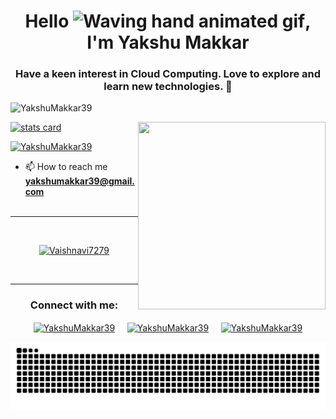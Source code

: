 <h1 align="center">Hello <img src="https://raw.githubusercontent.com/nixin72/nixin72/master/wave.gif"
         alt="Waving hand animated gif"
         height="45"
         width="45" />, I'm Yakshu Makkar</h1>
<h3 align="center">Have a keen interest in Cloud Computing. Love to explore and learn new technologies. 💚</h3>

<p align="left"> <img src="https://komarev.com/ghpvc/?username=YAKSHUMAKKAR39&label=Profile%20views&color=brightgreen&style=flat-square" alt="YakshuMakkar39" /> </p>



<p>
<a align= "center" href="https://github.com/YAKSHUMAKKAR39">
  <img alt= "stats card" height="200px" width="400" src="https://github-readme-stats.vercel.app/api?username=YAKSHUMAKKAR39&theme=cobalt&show_icons=true&count_private=true" />
  <img align="right" height="300px" width="300px" src="https://media.giphy.com/media/jTNG3RF6EwbkpD4LZx/giphy.gif" /> </a>

</p>





<p align="left"> <a href="https://twitter.com/MakkarYakshu" target="blank"><img src="https://img.shields.io/twitter/follow/MakkarYakshu?logo=twitter&style=for-the-badge" alt="YakshuMakkar39" /></a> </p>

- 📫 How to reach me **yakshumakkar39@gmail.com**
 <br><br>
 <hr style="border:1px white"> </hr>
</br>
<p align="center">
<a href="https://github.com/Vaishnavi7279">
<img height="250em" src="https://github-readme-streak-stats.herokuapp.com/?user=Vaishnavi7279&theme=algolia&count_private=true" alt="Vaishnavi7279"/> 
</a>
</p>
</br>
<hr>

<h3 align="center">Connect with me:</h3>
<p align="center">
<a href="https://twitter.com/MakkarYakshu" target="blank"><img align="center" src="https://img.icons8.com/cute-clipart/64/000000/twitter.png" alt="YakshuMakkar39" height="50" width="50" /></a> &nbsp;&nbsp;&nbsp;
<a href="https://www.linkedin.com/in/yakshu-makkar-ym39/" target="blank"><img align="center" src="https://img.icons8.com/cute-clipart/64/000000/linkedin.png" alt="YakshuMakkar39" height="50" width="50" /></a>&nbsp;&nbsp;&nbsp;&nbsp;
<a href="https://www.instagram.com/yakshu_makkar/" target="blank"><img align="center" src="https://img.icons8.com/cute-clipart/64/000000/instagram-new.png" alt="YakshuMakkar39" height="50" width="50" /></a>
</p>

<p>
<p align="center">
  <img src="https://github.com/YAKSHUMAKKAR39/YAKSHUMAKKAR39/raw/output/github-contribution-grid-snake.svg"
alt="snake"></center>
</p>
